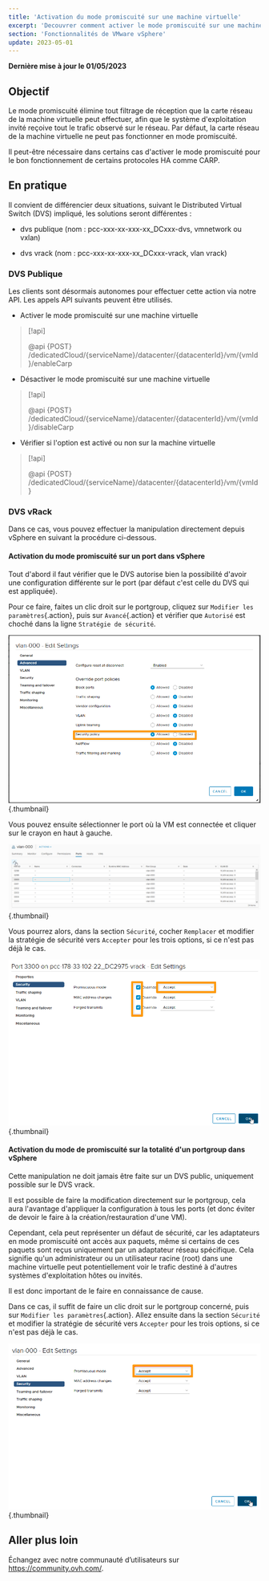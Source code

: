 ```yaml
---
title: 'Activation du mode promiscuité sur une machine virtuelle'
excerpt: 'Decouvrer comment activer le mode promiscuité sur une machine virtuelle'
section: 'Fonctionnalités de VMware vSphere'
update: 2023-05-01
---
```


**Dernière mise à jour le 01/05/2023**

## Objectif

Le mode promiscuité élimine tout filtrage de réception que la carte réseau de la machine virtuelle peut effectuer, afin que le système d'exploitation invité reçoive tout le trafic observé sur le réseau. Par défaut, la carte réseau de la machine virtuelle ne peut pas fonctionner en mode promiscuité.

Il peut-être nécessaire dans certains cas d'activer le mode promiscuité pour le bon fonctionnement de certains protocoles HA comme CARP.

 
## En pratique

Il convient de différencier deux situations, suivant le Distributed Virtual Switch (DVS) impliqué, les solutions seront différentes :

- dvs publique (nom : pcc-xxx-xx-xxx-xx_DCxxx-dvs, vmnetwork ou vxlan)

- dvs vrack (nom : pcc-xxx-xx-xxx-xx_DCxxx-vrack, vlan vrack)

 
### DVS Publique

Les clients sont désormais autonomes pour effectuer cette action via notre API. Les appels API suivants peuvent être utilisés.

- Activer le mode promiscuité sur une machine virtuelle
    
> [!api]
>
> @api {POST} /dedicatedCloud/{serviceName}/datacenter/{datacenterId}/vm/{vmId}/enableCarp
>

- Désactiver le mode promiscuité sur une machine virtuelle

> [!api]
>
> @api {POST} /dedicatedCloud/{serviceName}/datacenter/{datacenterId}/vm/{vmId}/disableCarp
>

- Vérifier si l'option est activé ou non sur la machine virtuelle

> [!api]
>
> @api {POST} /dedicatedCloud/{serviceName}/datacenter/{datacenterId}/vm/{vmId}
>
 
### DVS vRack

Dans ce cas, vous pouvez effectuer la manipulation directement depuis vSphere en suivant la procédure ci-dessous.

 
#### Activation du mode promiscuité sur un port dans vSphere

Tout d'abord il faut vérifier que le DVS autorise bien la possibilité d'avoir une configuration différente sur le port (par défaut c'est celle du DVS qui est appliquée).

Pour ce faire, faites un clic droit sur le portgroup, cliquez sur `Modifier les paramètres`{.action}, puis sur `Avancé`{.action} et vérifier que `Autorisé` est choché dans la ligne `Stratégie de sécurité`.

![security policy](images/Securitypolicy.png){.thumbnail}

Vous pouvez ensuite sélectionner le port où la VM est connectée et cliquer sur le crayon en haut à gauche.

![port](images/Port.png){.thumbnail}

Vous pourrez alors, dans la section `Sécurité`, cocher `Remplacer` et modifier la stratégie de sécurité vers `Accepter` pour les trois options, si ce n'est pas déjà le cas.

![security policy](images/Security.png){.thumbnail}

#### Activation du mode de promiscuité sur la totalité d'un portgroup dans vSphere

Cette manipulation ne doit jamais être faite sur un DVS public, uniquement possible sur le DVS vrack.

Il est possible de faire la modification directement sur le portgroup, cela aura l'avantage d'appliquer la configuration à tous les ports (et donc éviter de devoir le faire à la création/restauration d'une VM).

Cependant, cela peut représenter un défaut de sécurité, car les adaptateurs en mode promiscuité ont accès aux paquets, même si certains de ces paquets sont reçus uniquement par un adaptateur réseau spécifique. Cela signifie qu'un administrateur ou un utilisateur racine (root) dans une machine virtuelle peut potentiellement voir le trafic destiné à d'autres systèmes d'exploitation hôtes ou invités.

Il est donc important de le faire en connaissance de cause.

Dans ce cas, il suffit de faire un clic droit sur le portgroup concerné, puis sur `Modifier les paramètres`{.action}. Allez ensuite dans la section `Sécurité` et modifier la stratégie de sécurité vers `Accepter` pour les trois options, si ce n'est pas déjà le cas.

![port group](images/Portgroup.png){.thumbnail}

## Aller plus loin

Échangez avec notre communauté d’utilisateurs sur <https://community.ovh.com/>.